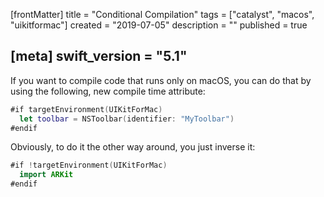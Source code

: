 [frontMatter]
title = "Conditional Compilation"
tags = ["catalyst", "macos", "uikitformac"]
created = "2019-07-05"
description = ""
published = true

[meta]
swift_version = "5.1"
---

If you want to compile code that runs only on macOS, you can do that by using the following, new compile time attribute:

``` swift
#if targetEnvironment(UIKitForMac)
  let toolbar = NSToolbar(identifier: "MyToolbar")
#endif
```

Obviously, to do it the other way around, you just inverse it:

``` swift
#if !targetEnvironment(UIKitForMac)
  import ARKit
#endif
```
